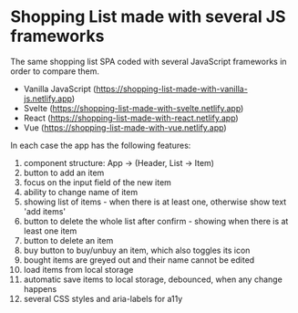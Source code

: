 # Shopping List made with several JS frameworks

The same shopping list SPA coded with several JavaScript frameworks in order to compare them.

- Vanilla JavaScript (https://shopping-list-made-with-vanilla-js.netlify.app)
- Svelte (https://shopping-list-made-with-svelte.netlify.app)
- React (https://shopping-list-made-with-react.netlify.app)
- Vue (https://shopping-list-made-with-vue.netlify.app)

In each case the app has the following features:

1. component structure: App -> (Header, List -> Item)
2. button to add an item
3. focus on the input field of the new item
4. ability to change name of item
5. showing list of items - when there is at least one, otherwise show text 'add items'
6. button to delete the whole list after confirm - showing when there is at least one item
7. button to delete an item
8. buy button to buy/unbuy an item, which also toggles its icon
9. bought items are greyed out and their name cannot be edited
10. load items from local storage
11. automatic save items to local storage, debounced, when any change happens
12. several CSS styles and aria-labels for a11y